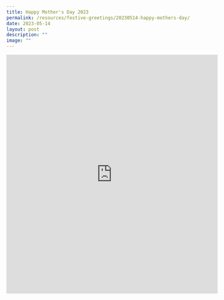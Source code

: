 ```yaml
---
title: Happy Mother's Day 2023
permalink: /resources/festive-greetings/20230514-happy-mothers-day/
date: 2023-05-14
layout: post
description: ""
image: ""
---
```

<iframe allow="autoplay; clipboard-write; encrypted-media; picture-in-picture; web-share" allowfullscreen="true" frameborder="0" scrolling="no" style="border:none;overflow:hidden" height="623" width="552" src="https://www.facebook.com/plugins/post.php?href=https%3A%2F%2Fwww.facebook.com%2Falpshealthcaresupplychain%2Fposts%2Fpfbid0uJL9YXH4f8wASTKBQEPuvm7CVZG83f5W2ngW7MG6cYSTVJtEzGhM5A7uV1A9nBxpl&amp;width=552&amp;show_text=true&amp;height=623&amp;appId"></iframe>